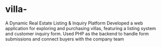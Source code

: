 # villa-
A Dynamic Real Estate Listing &amp; Inquiry Platform Developed a web application for exploring and purchasing villas, featuring a listing system and customer inquiry form. Used PHP as the backend to handle form submissions and connect buyers with the company team
